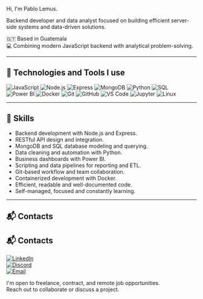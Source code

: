 Hi, I'm Pablo Lemus.

Backend developer and data analyst focused on building efficient server-side systems and data-driven solutions.

🇬🇹 Based in Guatemala  
💻 Combining modern JavaScript backend with analytical problem-solving.

---

## 🚀 Technologies and Tools I use

![JavaScript](https://img.shields.io/badge/-JavaScript-F7DF1E?style=flat&logo=javascript&logoColor=black)
![Node.js](https://img.shields.io/badge/-Node.js-339933?style=flat&logo=node.js&logoColor=white)
![Express](https://img.shields.io/badge/-Express-000000?style=flat&logo=express&logoColor=white)
![MongoDB](https://img.shields.io/badge/-MongoDB-47A248?style=flat&logo=mongodb&logoColor=white)
![Python](https://img.shields.io/badge/-Python-3776AB?style=flat&logo=python&logoColor=white)
![SQL](https://img.shields.io/badge/-SQL-4479A1?style=flat&logo=postgresql&logoColor=white)
![Power BI](https://img.shields.io/badge/-Power%20BI-F2C811?style=flat&logo=powerbi&logoColor=black)
![Docker](https://img.shields.io/badge/-Docker-2496ED?style=flat&logo=docker&logoColor=white)
![Git](https://img.shields.io/badge/-Git-F05032?style=flat&logo=git&logoColor=white)
![GitHub](https://img.shields.io/badge/-GitHub-181717?style=flat&logo=github&logoColor=white)
![VS Code](https://img.shields.io/badge/-VS%20Code-007ACC?style=flat&logo=visual-studio-code&logoColor=white)
![Jupyter](https://img.shields.io/badge/-Jupyter-F37626?style=flat&logo=jupyter&logoColor=white)
![Linux](https://img.shields.io/badge/-Linux-FCC624?style=flat&logo=linux&logoColor=black)

---

## 🧠 Skills

- Backend development with Node.js and Express.  
- RESTful API design and integration.  
- MongoDB and SQL database modeling and querying.  
- Data cleaning and automation with Python.  
- Business dashboards with Power BI.  
- Scripting and data pipelines for reporting and ETL.  
- Git-based workflow and team collaboration.  
- Containerized development with Docker.  
- Efficient, readable and well-documented code.  
- Self-managed, focused and constantly learning.

---

## 📬 Contacts

## 📬 Contacts

[![LinkedIn](https://img.shields.io/badge/LinkedIn-pablemus-0A66C2?style=flat&logo=linkedin&logoColor=white)](https://www.linkedin.com/in/yourusername)  
[![Discord](https://img.shields.io/badge/Discord-616unholy%231234-5865F2?style=flat&logo=discord&logoColor=white)](https://discord.gg/yourdiscord)  
[![Email](https://img.shields.io/badge/Email-pablemus@proton.me-D14836?style=flat&logo=gmail&logoColor=white)](mailto:your.email@example.com)


I'm open to freelance, contract, and remote job opportunities.  
Reach out to collaborate or discuss a project.
